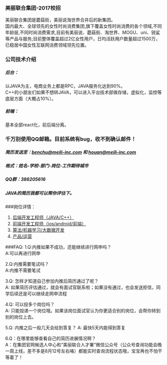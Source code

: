### 美丽联合集团-2017校招
美丽联合集团是蘑菇街，美丽说淘世界合并后的新集团。  
国内最⼤、全球领先的女性时尚消费集团,旗下覆盖女性时尚消费的各个领域,不同年龄层,不同时尚消费需求,目前有美丽说、蘑菇街、淘世界、MOGU、uni、锐鲨等产品与服务;目前整体覆盖超过2亿女性用户，日均活跃用户数量超过1500万，已稳居中国女性互联网消费领域领先位置。

### 公司技术介绍
##### 后台：   
以JAVA为主，电商业务上都是RPC，JAVA服务化达到90%。   
C++的小朋友们如果不想转JAVA，可以进入平台技术部做存储，虚拟化，监控等底层方面（大概占10%）。

##### 前端：
基本全部react化，前后端分离。
    
  
### 千万别使用QQ邮箱。目前系统有bug，收不到确认邮件！
##### 简历发送至：benchu@meili-inc.com 和 houan@meili-inc.com
##### 格式：姓名-学校-部门-岗位-工作期待城市	
##### QQ群：386205616	
##### JAVA的简历我都可以帮你评估下。 

###岗位详情：
1. [后端开发工程师（JAVA/C++）](https://github.com/wangshihu/meili-inc2017/blob/master/background.md)
2. [前端开发工程师（ios/android/前端）](https://github.com/wangshihu/meili-inc2017/blob/master/ios.md)
3. [算法/机器学习/大数据开发](https://github.com/wangshihu/meili-inc2017/blob/master/ml.md)
4. [产品/运营](https://github.com/wangshihu/meili-inc2017/blob/master/production.md)


###FAQ:	
1.Q:内推如果不成功，还能继续进行网申吗？ 	
A:可以再进行网申	

2.Q:内推需要笔试吗？	
 A:内推不需要笔试

3.Q: 怎样才知道自己参加内推后简历通过了呢？	
   A: 如果简历评估通过，就会有面试官联系啦；如果没有通过，也会发送拒信，同学后续还是可以继续走网申流程

4.Q: 可以投多个岗位吗？	
   A: 只能投递一个岗位哦。如果该岗位面试官认为你更适合别的岗位，会帮你转到别的岗位上去。

5.Q: 内推之后一般几天会给到答复？	
 A: 最快5天内能得到答复

6.Q：在哪里能够查看自己的简历进展情况啊？	
   A：在集团官网候选人中心和“美丽联合人才署”微信公众号（公众号查询功能会晚一周上线，差不多是8月12号左右咯）都能实时查询流程状态哦，宝宝再也不怕干等着了！


